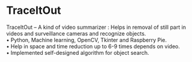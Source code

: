 # TraceItOut
TraceItOut – A kind of video summarizer : Helps in removal of still part in videos and surveillance cameras and recognize objects. <br>
• Python, Machine learning, OpenCV, Tkinter and Raspberry Pie. <br>
• Help in space and time reduction up to 6-9 times depends on video.<br>
• Implemented self-designed algorithm for object search.
